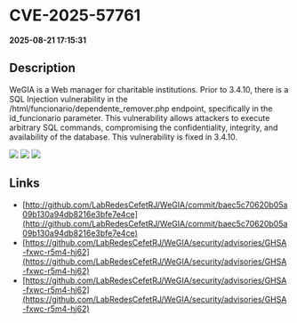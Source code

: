 # CVE-2025-57761

**2025-08-21 17:15:31**

## Description
WeGIA is a Web manager for charitable institutions. Prior to 3.4.10, there is a SQL Injection vulnerability in the /html/funcionario/dependente_remover.php endpoint, specifically in the id_funcionario parameter. This vulnerability allows attackers to execute arbitrary SQL commands, compromising the confidentiality, integrity, and availability of the database. This vulnerability is fixed in 3.4.10.

![](https://img.shields.io/static/v1?label=Score&message=9.4&color=red)
![](https://img.shields.io/static/v1?label=Severity&message=CRITICAL&color=red)
![](https://img.shields.io/static/v1?label=CWE&message=SQL&color=green)

## Links
- [http://github.com/LabRedesCefetRJ/WeGIA/commit/baec5c70620b05a09b130a94db8216e3bfe7e4ce](http://github.com/LabRedesCefetRJ/WeGIA/commit/baec5c70620b05a09b130a94db8216e3bfe7e4ce)
- [https://github.com/LabRedesCefetRJ/WeGIA/security/advisories/GHSA-fxwc-r5m4-hj62](https://github.com/LabRedesCefetRJ/WeGIA/security/advisories/GHSA-fxwc-r5m4-hj62)
- [https://github.com/LabRedesCefetRJ/WeGIA/security/advisories/GHSA-fxwc-r5m4-hj62](https://github.com/LabRedesCefetRJ/WeGIA/security/advisories/GHSA-fxwc-r5m4-hj62)
